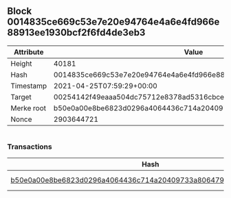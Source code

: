 ## Block 0014835ce669c53e7e20e94764e4a6e4fd966e88913ee1930bcf2f6fd4de3eb3

Attribute | Value
--- | ---
Height | 40181
Hash | 0014835ce669c53e7e20e94764e4a6e4fd966e88913ee1930bcf2f6fd4de3eb3
Timestamp | 2021-04-25T07:59:29+00:00
Target | 00254142f49eaaa504dc75712e8378ad5316cbcead634704b3734b6271167cc4
Merke root | b50e0a00e8be6823d0296a4064436c714a20409733a80647968316051161d7e7
Nonce | 2903644721

```

```

### Transactions

Hash | Amount
--- | ---
[b50e0a00e8be6823d0296a4064436c714a20409733a80647968316051161d7e7](b50e0a00e8be6823d0296a4064436c714a20409733a80647968316051161d7e7.md) | 10.00000000 SKEPTI 

